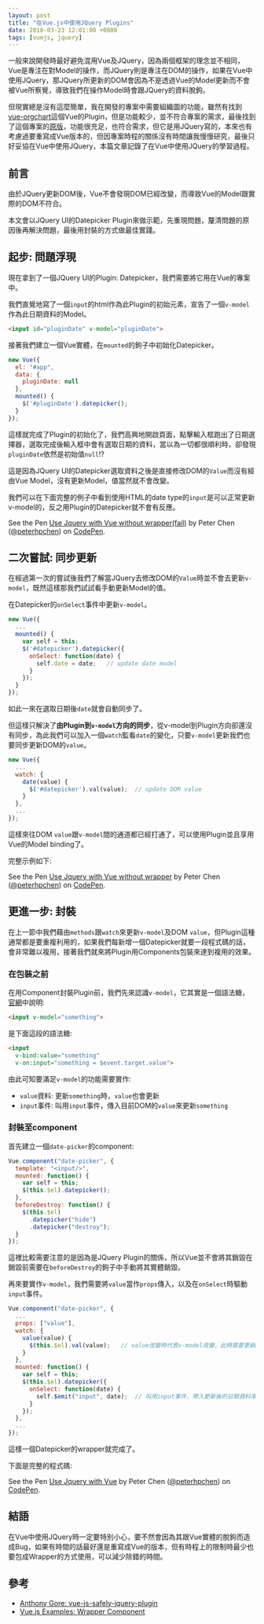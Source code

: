 ```yaml
---
layout: post
title: "在Vue.js中使用JQuery Plugins"
date: 2018-03-23 12:01:00 +0800
tags: [vuejs, jquery]
---
```


一般來說開發時最好避免混用Vue及JQuery，因為兩個框架的理念並不相同，Vue是專注在對Model的操作，而JQuery則是專注在DOM的操作，如果在Vue中使用JQuery，那JQuery所更新的DOM會因為不是透過Vue的Model更新而不會被Vue所察覺，導致我們在操作Model時會跟JQuery的資料脫鉤。

但現實總是沒有這麼簡單，我在開發的專案中需要組織圖的功能，雖然有找到[vue-orgchart](https://github.com/spiritree/vue-orgchart)這個Vue的Plugin，但是功能較少，並不符合專案的需求，最後找到了這個專案的[原版](https://github.com/dabeng/OrgChart)，功能很充足，也符合需求，但它是用JQuery寫的，本來也有考慮過要重寫成Vue版本的，但因專案時程的關係沒有時間讓我慢慢研究，最後只好妥協在Vue中使用JQuery，本篇文章記錄了在Vue中使用JQuery的學習過程。

<!-- more -->

## 前言

由於JQuery更新DOM後，Vue不會發現DOM已經改變，而導致Vue的Model跟實際的DOM不符合。

本文會以JQuery UI的Datepicker Plugin來做示範，先重現問題，釐清問題的原因後再解決問題，最後用封裝的方式做最佳實踐。

<!-- ## 封裝

為了處理這個問題我們需要將JQuery的Plugins封裝成Vue的Component，Vue對其可以透過v-model更新封裝後的Component，而JQuery在修改DOM後也可以emit回Vue的Parent Component。 -->

## 起步: 問題浮現

現在拿到了一個JQuery UI的Plugin: Datepicker，我們需要將它用在Vue的專案中。

我們直覺地寫了一個`input`的html作為此Plugin的初始元素，宣告了一個`v-model`作為此日期資料的Model。

```html
<input id="pluginDate" v-model="pluginDate">
```

接著我們建立一個Vue實體，在`mounted`的鉤子中初始化Datepicker。

```js
new Vue({
  el: "#app",
  data: {
    pluginDate: null
  },
  mounted() {
    $('#pluginDate').datepicker();
  }
});
```

這樣就完成了Plugin的初始化了，我們高興地開啟頁面，點擊輸入框跑出了日期選擇器，選取完成後輸入框中會有選取日期的資料，當以為一切都很順利時，卻發現`pluginDate`依然是初始值`null`!?

這是因為JQuery UI的Datepicker選取資料之後是直接修改DOM的`Value`而沒有經由Vue Model，沒有更新Model，值當然就不會改變。

我們可以在下面完整的例子中看到使用HTML的date type的`input`是可以正常更新v-model的，反之用Plugin的Datepicker就不會有反應。

<p data-height="265" data-theme-id="0" data-slug-hash="NYpGyq" data-default-tab="html,result" data-user="peterhpchen" data-embed-version="2" data-pen-title="Use Jquery with Vue without wrapper(fail)" class="codepen">See the Pen <a href="https://codepen.io/peterhpchen/pen/NYpGyq/">Use Jquery with Vue without wrapper(fail)</a> by Peter Chen (<a href="https://codepen.io/peterhpchen">@peterhpchen</a>) on <a href="https://codepen.io">CodePen</a>.</p>
<script async src="https://static.codepen.io/assets/embed/ei.js"></script>

## 二次嘗試: 同步更新

在經過第一次的嘗試後我們了解當JQuery去修改DOM的`Value`時並不會去更新`v-model`，既然這樣那我們試試看手動更新Model的值。

在Datepicker的`onSelect`事件中更新`v-model`。

```js
new Vue({
  ...
  mounted() {
    var self = this;
    $('#datepicker').datepicker({
      onSelect: function(date) {
        self.date = date;   // update date model
      }
    });
  }
});
```

如此一來在選取日期後`date`就會自動同步了。

但這樣只解決了**由Plugin到`v-model`方向的同步**，從v-model到Plugin方向卻還沒有同步，為此我們可以加入一個`watch`監看`date`的變化，只要`v-model`更新我們也要同步更新DOM的`value`。

```js
new Vue({
  ...
  watch: {
    date(value) {
      $('#datepicker').val(value);  // update DOM value
    }
  },
  ...
});
```

這樣來往DOM `value`跟`v-model`間的通道都已經打通了，可以使用Plugin並且享用Vue的Model binding了。

完整示例如下:

<p data-height="265" data-theme-id="0" data-slug-hash="GxWRVR" data-default-tab="js,result" data-user="peterhpchen" data-embed-version="2" data-pen-title="Use Jquery with Vue without wrapper" class="codepen">See the Pen <a href="https://codepen.io/peterhpchen/pen/GxWRVR/">Use Jquery with Vue without wrapper</a> by Peter Chen (<a href="https://codepen.io/peterhpchen">@peterhpchen</a>) on <a href="https://codepen.io">CodePen</a>.</p>
<script async src="https://static.codepen.io/assets/embed/ei.js"></script>

## 更進一步: 封裝

在上一節中我們藉由`methods`跟`watch`來更新`v-model`及DOM `value`，但Plugin這種通常都是要重複利用的，如果我們每新增一個Datepicker就要一段程式碼的話，會非常難以複用，接著我們就來將Plugin用Components包裝來達到複用的效果。

### 在包裝之前

在用Component封裝Plugin前，我們先來認識`v-model`，它其實是一個語法糖，[官網](https://vuejs.org/v2/guide/components.html#Form-Input-Components-using-Custom-Events)中說明:

```html
<input v-model="something">
```

是下面這段的語法糖:

```html
<input
  v-bind:value="something"
  v-on:input="something = $event.target.value">
```

由此可知要滿足`v-model`的功能需要實作:

* `value`資料: 更新`something`時，`value`也會更新
* `input`事件: 叫用`input`事件，傳入目前DOM的`value`來更新`something`

### 封裝至component

首先建立一個`date-picker`的component:

```js
Vue.component("date-picker", {
  template: "<input/>",
  mounted: function() {
    var self = this;
    $(this.$el).datepicker();
  },
  beforeDestroy: function() {
    $(this.$el)
      .datepicker("hide")
      .datepicker("destroy");
  }
});
```

這裡比較需要注意的是因為是JQuery Plugin的關係，所以Vue並不會將其銷毀在銷毀前需要在`beforeDestroy`的鉤子中手動將其實體銷毀。

再來要實作`v-model`，我們需要將`value`當作`props`傳入，以及在`onSelect`時驅動`input`事件。

```js
Vue.component("date-picker", {
  ...
  props: ["value"],
  watch: {
    value(value) {
      $(this.$el).val(value);   // value改變時代表v-model改變，此時需要更新DOM的Value
    }
  },
  mounted: function() {
    var self = this;
    $(this.$el).datepicker({
      onSelect: function(date) {
        self.$emit("input", date);  // 叫用input事件，帶入更新後的日期資料來更新v-model
      }
    });
  },
  ...
});
```

這樣一個Datepicker的wrapper就完成了。

下面是完整的程式碼:

<p data-height="265" data-theme-id="0" data-slug-hash="RMaGbx" data-default-tab="js,result" data-user="peterhpchen" data-embed-version="2" data-pen-title="Use Jquery with Vue" class="codepen">See the Pen <a href="https://codepen.io/peterhpchen/pen/RMaGbx/">Use Jquery with Vue</a> by Peter Chen (<a href="https://codepen.io/peterhpchen">@peterhpchen</a>) on <a href="https://codepen.io">CodePen</a>.</p>
<script async src="https://static.codepen.io/assets/embed/ei.js"></script>

## 結語

在Vue中使用JQuery時一定要特別小心，要不然會因為其跟Vue實體的脫鉤而造成Bug，如果有時間的話最好還是重寫成Vue的版本，但有時程上的限制時最少也要包成Wrapper的方式使用，可以減少除錯的時間。

## 參考

* [Anthony Gore: vue-js-safely-jquery-plugin](https://vuejsdevelopers.com/2017/05/20/vue-js-safely-jquery-plugin/)
* [Vue.js Examples: Wrapper Component](https://vuejs.org/v2/examples/select2.html)
